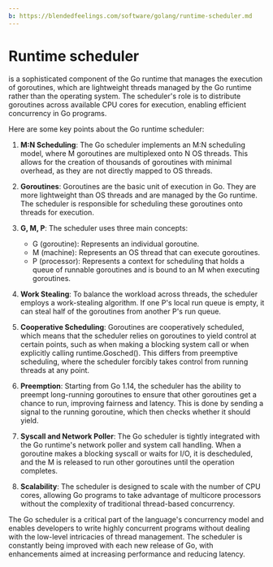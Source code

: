 ```yaml
---
b: https://blendedfeelings.com/software/golang/runtime-scheduler.md
---
```


# Runtime scheduler 
is a sophisticated component of the Go runtime that manages the execution of goroutines, which are lightweight threads managed by the Go runtime rather than the operating system. The scheduler's role is to distribute goroutines across available CPU cores for execution, enabling efficient concurrency in Go programs.

Here are some key points about the Go runtime scheduler:

1. **M:N Scheduling**: The Go scheduler implements an M:N scheduling model, where M goroutines are multiplexed onto N OS threads. This allows for the creation of thousands of goroutines with minimal overhead, as they are not directly mapped to OS threads.

2. **Goroutines**: Goroutines are the basic unit of execution in Go. They are more lightweight than OS threads and are managed by the Go runtime. The scheduler is responsible for scheduling these goroutines onto threads for execution.

3. **G, M, P**: The scheduler uses three main concepts:
   - G (goroutine): Represents an individual goroutine.
   - M (machine): Represents an OS thread that can execute goroutines.
   - P (processor): Represents a context for scheduling that holds a queue of runnable goroutines and is bound to an M when executing goroutines.

4. **Work Stealing**: To balance the workload across threads, the scheduler employs a work-stealing algorithm. If one P's local run queue is empty, it can steal half of the goroutines from another P's run queue.

5. **Cooperative Scheduling**: Goroutines are cooperatively scheduled, which means that the scheduler relies on goroutines to yield control at certain points, such as when making a blocking system call or when explicitly calling runtime.Gosched(). This differs from preemptive scheduling, where the scheduler forcibly takes control from running threads at any point.

6. **Preemption**: Starting from Go 1.14, the scheduler has the ability to preempt long-running goroutines to ensure that other goroutines get a chance to run, improving fairness and latency. This is done by sending a signal to the running goroutine, which then checks whether it should yield.

7. **Syscall and Network Poller**: The Go scheduler is tightly integrated with the Go runtime's network poller and system call handling. When a goroutine makes a blocking syscall or waits for I/O, it is descheduled, and the M is released to run other goroutines until the operation completes.

8. **Scalability**: The scheduler is designed to scale with the number of CPU cores, allowing Go programs to take advantage of multicore processors without the complexity of traditional thread-based concurrency.

The Go scheduler is a critical part of the language's concurrency model and enables developers to write highly concurrent programs without dealing with the low-level intricacies of thread management. The scheduler is constantly being improved with each new release of Go, with enhancements aimed at increasing performance and reducing latency.